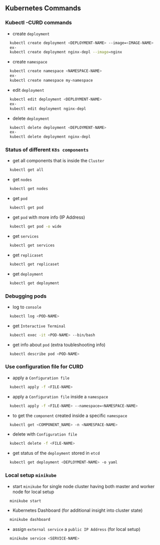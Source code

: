 
## Kubernetes Commands
### Kubectl -CURD commands
- create   `deployment`
```bash
  kubectl create deployment <DEPLOYMENT-NAME> --image=<IMAGE-NAME>
  ex-
  kubectl create deployment nginx-depl --image=nginx
```
- create   `namespace`
```bash
  kubectl create namespace <NAMESPACE-NAME> 
  ex-
  kubectl create namespace my-namespace
```

- edit   `deployment`
```bash
  kubectl edit deployment <DEPLOYMENT-NAME> 
  ex-
  kubectl edit deployment nginx-depl 
```

- delete   `deployment`
```bash
  kubectl delete deployment <DEPLOYMENT-NAME> 
  ex-
  kubectl delete deployment nginx-depl 
```
### Status of different `K8s components`
- get all components that is inside the `Cluster`
```bash
  kubectl get all  
```
- get `nodes`
```bash
  kubectl get nodes  
```
- get `pod`
```bash
  kubectl get pod  
```
- get `pod` with more info (IP Address)
```bash
  kubectl get pod -o wide
```
- get `services`
```bash
  kubectl get services  
```
- get `replicaset`
```bash
  kubectl get replicaset  
```
- get `deployment`
```bash
  kubectl get deployment  
```
### Debugging pods

- log to `console`
```bash
  kubectl log <POD-NAME> 
```
- get  `Interactive Terminal`
```bash
  kubectl exec -it <POD-NAME> --bin/bash
```
- get info about `pod` (extra toubleshooting info)
```bash
  kubectl describe pod <POD-NAME>
```

### Use configuration file for CURD

- apply a `Configuration file`
```bash
  kubectl apply -f <FILE-NAME>
```
- apply a `Configuration file` inside a `namespace`
```bash
  kubectl apply -f <FILE-NAME> --namespace=<NAMESPACE-NAME>
```
- to get the `component` created inside a specific `namespace`
```bash
  kubectl get <COMPONENT_NAME> -n <NAMESPACE-NAME>
```
- delete with `Configuration file`
```bash
  kubectl delete -f <FILE-NAME>
```
- get status of the  `deployment`  stored in `etcd`
```bash
  kubectl get deployment <DEPLOYMENT-NAME> -o yaml
```
### Local setup `minikube`
- start `minikube` for single node cluster having both master and worker node for local setup
```bash
  minikube start
```
- Kubernetes Dashboard (for additional insight into cluster state)
```bash
  minikube dashboard
```
- assign `external service` a `public IP Address` (for local setup)
```bash
  minikube service <SERVICE-NAME>
```

